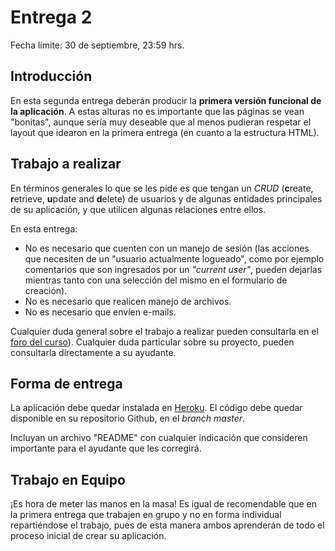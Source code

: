 # Entrega 2

Fecha límite: 30 de septiembre, 23:59 hrs.

## Introducción

En esta segunda entrega deberán producir la **primera versión funcional de la aplicación**. A estas alturas no es importante que las páginas se vean "bonitas", aunque sería muy deseable que al menos pudieran respetar el layout que idearon en la primera entrega (en cuanto a la estructura HTML).

## Trabajo a realizar

En términos generales lo que se les pide es que tengan un *CRUD* (**c**reate, **r**etrieve, **u**pdate and **d**elete) de usuarios y de algunas entidades principales de su aplicación, y que utilicen algunas relaciones entre ellos.

En esta entrega:

* No es necesario que cuenten con un manejo de sesión (las acciones que necesiten de un "usuario actualmente logueado", como por ejemplo comentarios que son ingresados por un *"current user"*, pueden dejarlas mientras tanto con una selección del mismo en el formulario de creación).
* No es necesario que realicen manejo de archivos.
* No es necesario que envíen e-mails.

Cualquier duda general sobre el trabajo a realizar pueden consultarla en el [foro del curso](../../../#foro)). Cualquier duda particular sobre su proyecto, pueden consultarla directamente a su ayudante.

## Forma de entrega

La aplicación debe quedar instalada en [Heroku](https://www.heroku.com/). El código debe quedar disponible en su repositorio Github, en el *branch master*.

Incluyan un archivo "README" con cualquier indicación que consideren importante para el ayudante que les corregirá.

## Trabajo en Equipo

¡Es hora de meter las manos en la masa! Es igual de recomendable que en la primera entrega que trabajen en grupo y no en forma individual repartiéndose el trabajo, pues de esta manera ambos aprenderán de todo el proceso inicial de crear su aplicación.